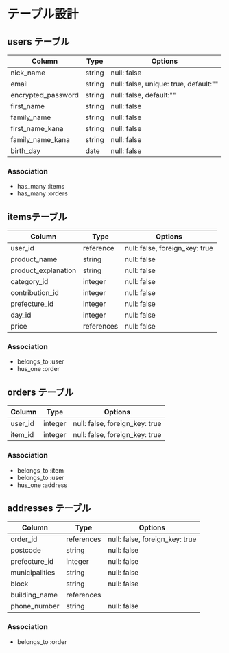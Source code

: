 # テーブル設計

## users テーブル

| Column             | Type   | Options                              |
| ------------------ | ------ | -----------------------------------  |
| nick_name          | string | null: false                          |
| email              | string | null: false, unique: true, default:""|
| encrypted_password | string | null: false, default:""              |
| first_name         | string | null: false                          |
| family_name        | string | null: false                          |
| first_name_kana    | string | null: false                          |
| family_name_kana   | string | null: false                          |
| birth_day          | date   | null: false                          |


### Association

- has_many :items
- has_many :orders

## itemsテーブル

| Column               | Type       | Options                        |
| -------------------- | ---------- | ----------                     |
| user_id              | reference  | null: false, foreign_key: true |
| product_name         | string     | null: false                    |
| product_explanation  | string     | null: false                    |
| category_id          | integer    | null: false                    |
| contribution_id      | integer    | null: false                    |
| prefecture_id        | integer    | null: false                    |
| day_id               | integer    | null: false                    |
| price                | references | null: false                    |


### Association

- belongs_to :user
- hus_one :order

## orders テーブル

| Column      | Type       | Options                        |
| ----------- | ---------- | ------------------------------ |
| user_id     | integer    | null: false, foreign_key: true |
| item_id     | integer    | null: false, foreign_key: true |

### Association
- belongs_to :item
- belongs_to :user
- hus_one :address

## addresses テーブル
| Column           | Type       | Options                        |
| ---------------- | ---------- | ------------------------------ |
| order_id         | references | null: false, foreign_key: true |
| postcode         | string     | null: false                    |
| prefecture_id    | integer    | null: false                    |
| municipalities   | string     | null: false                    |
| block            | string     | null: false                    |
| building_name    | references |                                |
| phone_number     | string     | null: false                    |

### Association

- belongs_to :order
